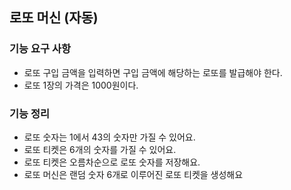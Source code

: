 ## 로또 머신 (자동)
### 기능 요구 사항
* 로또 구입 금액을 입력하면 구입 금액에 해당하는 로또를 발급해야 한다.
* 로또 1장의 가격은 1000원이다.

### 기능 정리
- 로또 숫자는 1에서 43의 숫자만 가질 수 있어요.
- 로또 티켓은 6개의 숫자를 가질 수 있어요.
- 로또 티켓은 오름차순으로 로또 숫자를 저장해요.
- 로또 머신은 랜덤 숫자 6개로 이루어진 로또 티켓을 생성해요